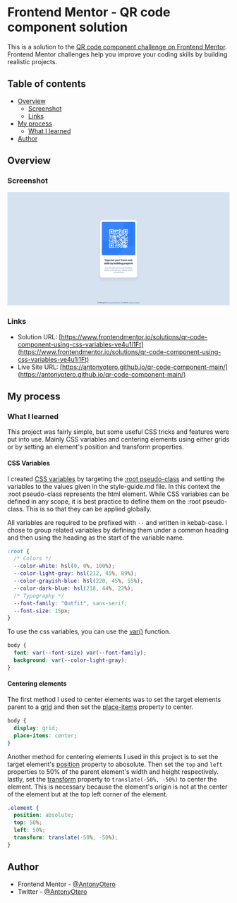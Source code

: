 # Frontend Mentor - QR code component solution

This is a solution to the [QR code component challenge on Frontend Mentor](https://www.frontendmentor.io/challenges/qr-code-component-iux_sIO_H). Frontend Mentor challenges help you improve your coding skills by building realistic projects. 

## Table of contents

- [Overview](#overview)
  - [Screenshot](#screenshot)
  - [Links](#links)
- [My process](#my-process)
  - [What I learned](#what-i-learned)
- [Author](#author)

## Overview

### Screenshot

![](./images/screenshot.png)

### Links

- Solution URL: [https://www.frontendmentor.io/solutions/qr-code-component-using-css-variables-ve4u1i1Ft](https://www.frontendmentor.io/solutions/qr-code-component-using-css-variables-ve4u1i1Ft)
- Live Site URL: [https://antonyotero.github.io/qr-code-component-main/](https://antonyotero.github.io/qr-code-component-main/)

## My process

### What I learned


This project was fairly simple, but some useful CSS tricks and features were put into use. Mainly CSS variables and centering elements using either grids or by setting an element's position and transform properties.

#### __CSS Variables__

I created [CSS variables](https://developer.mozilla.org/en-US/docs/Web/CSS/Using_CSS_custom_properties) by targeting the [:root pseudo-class](https://developer.mozilla.org/en-US/docs/Web/CSS/:root) and setting the variables to the values given in the style-guide.md file. In this context the :root pseudo-class represents the html element. While CSS variables can be defined in any scope, it is best practice to define them on the :root pseudo-class. This is so that they can be applied globally.

All variables are required to be prefixed with `--` and written in kebab-case. I chose to group related variables by defining them under a common heading and then using the heading as the start of the variable name.

```css
:root {
  /* Colors */
  --color-white: hsl(0, 0%, 100%);
  --color-light-gray: hsl(212, 45%, 89%);
  --color-grayish-blue: hsl(220, 45%, 55%);
  --color-dark-blue: hsl(218, 44%, 22%);
  /* Typography */
  --font-family: "Outfit", sans-serif;
  --font-size: 15px;
}
```

To use the css variables, you can use the [var()](https://developer.mozilla.org/en-US/docs/Web/CSS/var) function.

```css
body {
  font: var(--font-size) var(--font-family);
  background: var(--color-light-gray);
}
```

#### __Centering elements__

The first method I used to center elements was to set the target elements parent to a [grid](https://developer.mozilla.org/en-US/docs/Web/CSS/CSS_Grid_Layout) and then set the [place-items](https://developer.mozilla.org/en-US/docs/Web/CSS/place-items) property to center.

```css
body {
  display: grid;
  place-items: center;
}
```

Another method for centering elements I used in this project is to set the target element's [position](https://developer.mozilla.org/en-US/docs/Web/CSS/position) property to abosolute. Then set the `top` and `left` properties to 50% of the parent element's width and height respectively. lastly, set the [transform](https://developer.mozilla.org/en-US/docs/Web/CSS/transform) property to `translate(-50%, -50%)` to center the element. This is necessary because the element's origin is not at the center of the element but at the top left corner of the element.

```css
.element {
  position: absolute;
  top: 50%;
  left: 50%;
  transform: translate(-50%, -50%);
}
```

## Author

- Frontend Mentor - [@AntonyOtero](https://www.frontendmentor.io/profile/AntonyOtero)
- Twitter - [@AntonyOtero](https://twitter.com/AntonyOtero)
